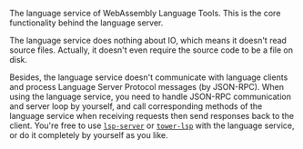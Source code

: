 The language service of WebAssembly Language Tools.
This is the core functionality behind the language server.

The language service does nothing about IO, which means it doesn't read source files.
Actually, it doesn't even require the source code to be a file on disk.

Besides, the language service doesn't communicate with language clients and
process Language Server Protocol messages (by JSON-RPC).
When using the language service,
you need to handle JSON-RPC communication and server loop by yourself,
and call corresponding methods of the language service when receiving requests
then send responses back to the client.
You're free to use [`lsp-server`](https://docs.rs/lsp-server) or [`tower-lsp`](https://docs.rs/tower-lsp)
with the language service, or do it completely by yourself as you like.
